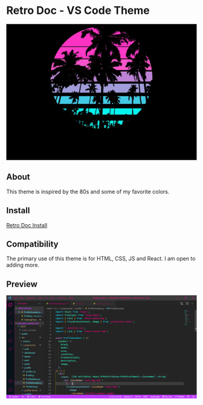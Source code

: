 # Retro Doc - VS Code Theme

![Retro Palms](./RetroNew.jpg)

## About

This theme is inspired by the 80s and some of my favorite colors.

## Install

[Retro Doc Install](https://marketplace.visualstudio.com/items?itemName=MichaelMichaud.retro-doc)

## Compatibility

The primary use of this theme is for HTML, CSS, JS and React. I am open to adding more.

## Preview

![VS Code Preview](./RetroDocPreview.png)
